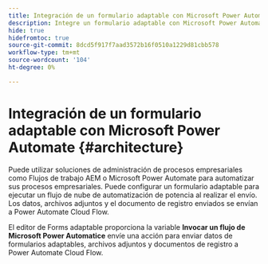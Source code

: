 ```yaml
---
title: Integración de un formulario adaptable con Microsoft Power Automate
description: Integre un formulario adaptable con Microsoft Power Automate.
hide: true
hidefromtoc: true
source-git-commit: 8dcd5f917f7aad3572b16f0510a1229d81cbb578
workflow-type: tm+mt
source-wordcount: '104'
ht-degree: 0%

---
```



# Integración de un formulario adaptable con Microsoft Power Automate {#architecture}

Puede utilizar soluciones de administración de procesos empresariales como Flujos de trabajo AEM o Microsoft Power Automate para automatizar sus procesos empresariales. Puede configurar un formulario adaptable para ejecutar un flujo de nube de automatización de potencia al realizar el envío. Los datos, archivos adjuntos y el documento de registro enviados se envían a Power Automate Cloud Flow.

El editor de Forms adaptable proporciona la variable **Invocar un flujo de Microsoft Power Automatice** envíe una acción para enviar datos de formularios adaptables, archivos adjuntos y documentos de registro a Power Automate Cloud Flow.
